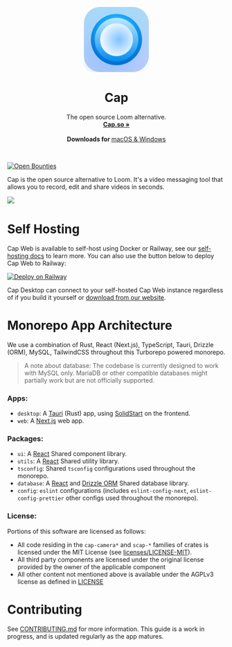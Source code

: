 <p align="center">
  <p align="center">
   <img width="150" height="150" src="https://github.com/CapSoftware/Cap/blob/main/apps/desktop/src-tauri/icons/Square310x310Logo.png" alt="Logo">
  </p>
	<h1 align="center"><b>Cap</b></h1>
	<p align="center">
		The open source Loom alternative.
    <br />
    <a href="https://cap.so"><strong>Cap.so »</strong></a>
    <br />
    <br />
    <b>Downloads for </b>
		<a href="https://cap.so/download">macOS & Windows</a>
    <br />
  </p>
</p>
<br/>

[![Open Bounties](https://img.shields.io/endpoint?url=https%3A%2F%2Fconsole.algora.io%2Fapi%2Fshields%2FCapSoftware%2Fbounties%3Fstatus%3Dopen)](https://console.algora.io/org/CapSoftware/bounties?status=open)

Cap is the open source alternative to Loom. It's a video messaging tool that allows you to record, edit and share videos in seconds.

<img src="https://raw.githubusercontent.com/CapSoftware/Cap/refs/heads/main/apps/web/public/landing-cover.png"/>

# Self Hosting

Cap Web is available to self-host using Docker or Railway, see our [self-hosting docs](https://cap.so/docs/self-hosting) to learn more.
You can also use the button below to deploy Cap Web to Railway:

[![Deploy on Railway](https://railway.com/button.svg)](https://railway.com/new/template/PwpGcf)

Cap Desktop can connect to your self-hosted Cap Web instance regardless of if you build it yourself or [download from our website](https://cap.so/download).

# Monorepo App Architecture

We use a combination of Rust, React (Next.js), TypeScript, Tauri, Drizzle (ORM), MySQL, TailwindCSS throughout this Turborepo powered monorepo.

> A note about database: The codebase is currently designed to work with MySQL only. MariaDB or other compatible databases might partially work but are not officially supported.

### Apps:

- `desktop`: A [Tauri](https://tauri.app) (Rust) app, using [SolidStart](https://start.solidjs.com) on the frontend.
- `web`: A [Next.js](https://nextjs.org) web app.

### Packages:

- `ui`: A [React](https://reactjs.org) Shared component library.
- `utils`: A [React](https://reactjs.org) Shared utility library.
- `tsconfig`: Shared `tsconfig` configurations used throughout the monorepo.
- `database`: A [React](https://reactjs.org) and [Drizzle ORM](https://orm.drizzle.team/) Shared database library.
- `config`: `eslint` configurations (includes `eslint-config-next`, `eslint-config-prettier` other configs used throughout the monorepo).

### License:
Portions of this software are licensed as follows:

- All code residing in the `cap-camera*` and `scap-*` families of crates is licensed under the MIT License (see [licenses/LICENSE-MIT](https://github.com/CapSoftware/Cap/blob/main/licenses/LICENSE-MIT)).
- All third party components are licensed under the original license provided by the owner of the applicable component
- All other content not mentioned above is available under the AGPLv3 license as defined in [LICENSE](https://github.com/CapSoftware/Cap/blob/main/LICENSE)
  
# Contributing

See [CONTRIBUTING.md](CONTRIBUTING.md) for more information. This guide is a work in progress, and is updated regularly as the app matures.
